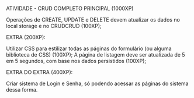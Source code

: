 ATIVIDADE - CRUD COMPLETO
PRINCIPAL (1000XP)

<!-- Criar um CRUD completo usando HTML/CSS/JS e funcional (100XP); -->
<!-- O tema será aleatório e pode ser gerado pelo link no canal #tema-atividade-principal (podem acessar e rodar a roleta, tirem um print e mandem lá); -->
<!-- Operação de CREATE deve ser feita através da submissão de um form (100XP); -->
<!-- Não se deve repetir o mesmo tipo de campo mais de duas vezes, pelo menos 5 campos, tentando usar tipos diferentes (como em sala); -->
<!-- Operação de READ deve ser contemplada de duas formas (abaixo); -->
<!-- A primeira listando todas as entradas (uma lista em formato de catálogo, com imagens de preferência) (100XP); -->
<!-- E um pop-up (ou outro tipo de visualização) ao clicar em cada item da lista (READ de um elemento) (100XP); -->
<!-- Operação de UPDATE, usando o mesmo form do CREATE, porém com os dados preenchidos, podendo atualizar todos ou nenhum (100XP); -->
<!-- Operação de DELETE, que deve remover um item, mas antes se certificando de que o usuário tem certeza de que quer deletá-lo (100XP); -->
Operações de CREATE, UPDATE e DELETE devem atualizar os dados no local storage e no CRUDCRUD (100XP);
<!-- Deve haver validação de cada campo, feita através do Javascript (não precisa daquela feita pelo HTML), bem como feito em sala (100XP); -->
<!-- Utilizar o local storage para persistir os dados (100XP); -->
<!-- Registrar também os dados usando a API do CRUDCRUD (se quiser usar outra API, beleza) (100XP). -->

EXTRA (200XP):

Utilizar CSS para estilizar todas as páginas do formulário (ou alguma biblioteca de CSS) (100XP);
A página de listagem deve ser atualizada de 5 em 5 segundos, com base nos dados persistidos (100XP);

EXTRA DO EXTRA (400XP):

Criar sistema de Login e Senha, só podendo acessar as páginas do sistema dessa forma.